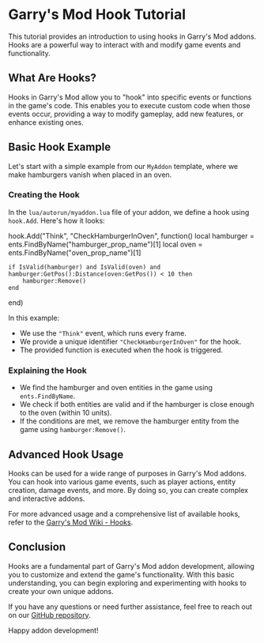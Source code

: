 
# Garry's Mod Hook Tutorial

This tutorial provides an introduction to using hooks in Garry's Mod addons. Hooks are a powerful way to interact with and modify game events and functionality.

## What Are Hooks?

Hooks in Garry's Mod allow you to "hook" into specific events or functions in the game's code. This enables you to execute custom code when those events occur, providing a way to modify gameplay, add new features, or enhance existing ones.

## Basic Hook Example

Let's start with a simple example from our `MyAddon` template, where we make hamburgers vanish when placed in an oven.

### Creating the Hook

In the `lua/autorun/myaddon.lua` file of your addon, we define a hook using `hook.Add`. Here's how it looks:

hook.Add("Think", "CheckHamburgerInOven", function()
    local hamburger = ents.FindByName("hamburger_prop_name")[1]
    local oven = ents.FindByName("oven_prop_name")[1]
    
    if IsValid(hamburger) and IsValid(oven) and hamburger:GetPos():Distance(oven:GetPos()) < 10 then
        hamburger:Remove()
    end
end)



In this example:
- We use the `"Think"` event, which runs every frame.
- We provide a unique identifier `"CheckHamburgerInOven"` for the hook.
- The provided function is executed when the hook is triggered.

### Explaining the Hook

- We find the hamburger and oven entities in the game using `ents.FindByName`.
- We check if both entities are valid and if the hamburger is close enough to the oven (within 10 units).
- If the conditions are met, we remove the hamburger entity from the game using `hamburger:Remove()`.

## Advanced Hook Usage

Hooks can be used for a wide range of purposes in Garry's Mod addons. You can hook into various game events, such as player actions, entity creation, damage events, and more. By doing so, you can create complex and interactive addons.

For more advanced usage and a comprehensive list of available hooks, refer to the [Garry's Mod Wiki - Hooks](https://wiki.facepunch.com/gmod/Hooks).

## Conclusion

Hooks are a fundamental part of Garry's Mod addon development, allowing you to customize and extend the game's functionality. With this basic understanding, you can begin exploring and experimenting with hooks to create your own unique addons.

If you have any questions or need further assistance, feel free to reach out on our [GitHub repository](https://github.com/yourusername/your-repo).

Happy addon development!

